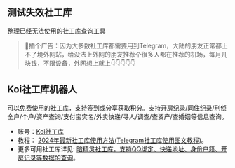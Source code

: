 ## 测试失效社工库

整理已经无法使用的社工库查询工具


>🔔插个广告：因为大多数社工库都需要用到Telegram，大陆的朋友正常都上不了境外网站，给没法上外网的朋友推荐个很多人都在推荐的机场，每月几块钱，不限设备，外网想上就上👇👇👇👇👇



## Koi社工库机器人

可以免费使用的社工库，支持签到或分享获取积分。支持开房纪录/同住纪录/刑侦全户/个户/资产查询/支付宝实名/外卖快递/寻人/调查/查资产/查婚姻等信息查询。

* 账号：<a href="https://www.shegongku.top/282.html" target="_blank">Koi社工库</a>
* 教程： <a href="https://www.shegongku.top/179.html" target="_blank" >2024年最新社工库使用方法(Telegram社工库使用图文教程)</a>。
* 更多可用社工库详见: <a href="https://www.shegongku.top/21.html" target="_blank" >暗精灵社工库，支持QQ绑定、快递地址、身份户籍、开房记录等数据的查询</a>。
